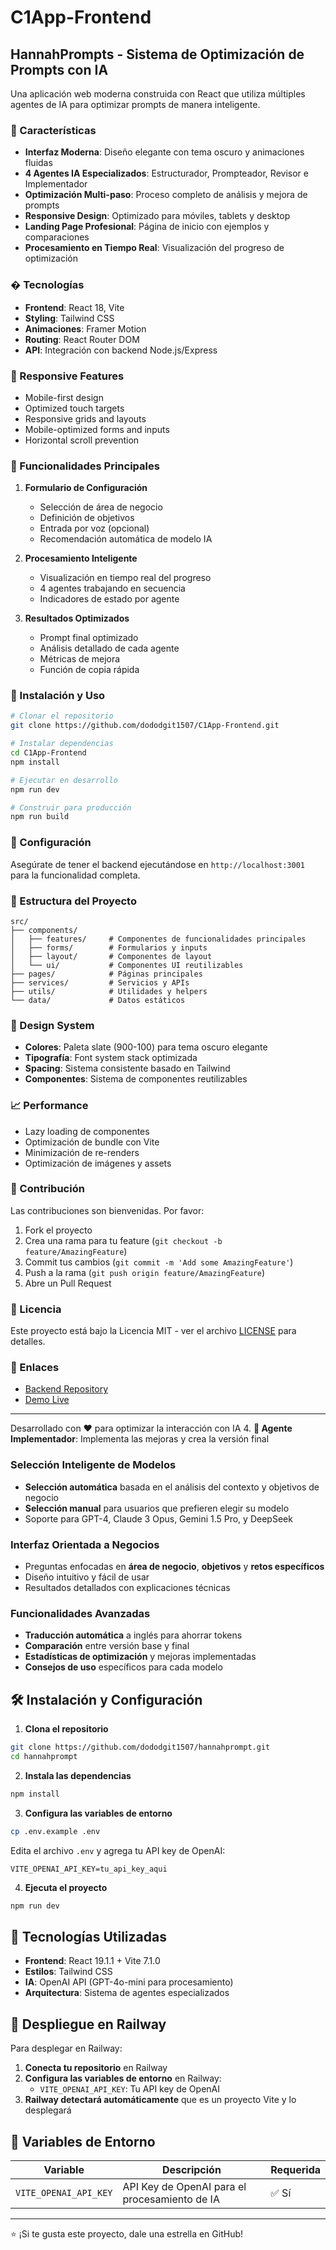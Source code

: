 # C1App-Frontend

## HannahPrompts - Sistema de Optimización de Prompts con IA

Una aplicación web moderna construida con React que utiliza múltiples agentes de IA para optimizar prompts de manera inteligente.

### 🚀 Características

- **Interfaz Moderna**: Diseño elegante con tema oscuro y animaciones fluidas
- **4 Agentes IA Especializados**: Estructurador, Prompteador, Revisor e Implementador
- **Optimización Multi-paso**: Proceso completo de análisis y mejora de prompts
- **Responsive Design**: Optimizado para móviles, tablets y desktop
- **Landing Page Profesional**: Página de inicio con ejemplos y comparaciones
- **Procesamiento en Tiempo Real**: Visualización del progreso de optimización

### �️ Tecnologías

- **Frontend**: React 18, Vite
- **Styling**: Tailwind CSS
- **Animaciones**: Framer Motion
- **Routing**: React Router DOM
- **API**: Integración con backend Node.js/Express

### 📱 Responsive Features

- Mobile-first design
- Optimized touch targets
- Responsive grids and layouts
- Mobile-optimized forms and inputs
- Horizontal scroll prevention

### 🎯 Funcionalidades Principales

1. **Formulario de Configuración**
   - Selección de área de negocio
   - Definición de objetivos
   - Entrada por voz (opcional)
   - Recomendación automática de modelo IA

2. **Procesamiento Inteligente**
   - Visualización en tiempo real del progreso
   - 4 agentes trabajando en secuencia
   - Indicadores de estado por agente

3. **Resultados Optimizados**
   - Prompt final optimizado
   - Análisis detallado de cada agente
   - Métricas de mejora
   - Función de copia rápida

### 🚀 Instalación y Uso

```bash
# Clonar el repositorio
git clone https://github.com/dododgit1507/C1App-Frontend.git

# Instalar dependencias
cd C1App-Frontend
npm install

# Ejecutar en desarrollo
npm run dev

# Construir para producción
npm run build
```

### 🔧 Configuración

Asegúrate de tener el backend ejecutándose en `http://localhost:3001` para la funcionalidad completa.

### 📂 Estructura del Proyecto

```
src/
├── components/
│   ├── features/     # Componentes de funcionalidades principales
│   ├── forms/        # Formularios y inputs
│   ├── layout/       # Componentes de layout
│   └── ui/           # Componentes UI reutilizables
├── pages/            # Páginas principales
├── services/         # Servicios y APIs
├── utils/            # Utilidades y helpers
└── data/             # Datos estáticos
```

### 🎨 Design System

- **Colores**: Paleta slate (900-100) para tema oscuro elegante
- **Tipografía**: Font system stack optimizada
- **Spacing**: Sistema consistente basado en Tailwind
- **Componentes**: Sistema de componentes reutilizables

### 📈 Performance

- Lazy loading de componentes
- Optimización de bundle con Vite
- Minimización de re-renders
- Optimización de imágenes y assets

### 🤝 Contribución

Las contribuciones son bienvenidas. Por favor:

1. Fork el proyecto
2. Crea una rama para tu feature (`git checkout -b feature/AmazingFeature`)
3. Commit tus cambios (`git commit -m 'Add some AmazingFeature'`)
4. Push a la rama (`git push origin feature/AmazingFeature`)
5. Abre un Pull Request

### 📄 Licencia

Este proyecto está bajo la Licencia MIT - ver el archivo [LICENSE](LICENSE) para detalles.

### 🔗 Enlaces

- [Backend Repository](https://github.com/dododgit1507/prompt-optimizer-backend)
- [Demo Live](https://hannahprompts.vercel.app)

---

Desarrollado con ❤️ para optimizar la interacción con IA
4. **🚀 Agente Implementador**: Implementa las mejoras y crea la versión final

### Selección Inteligente de Modelos
- **Selección automática** basada en el análisis del contexto y objetivos de negocio
- **Selección manual** para usuarios que prefieren elegir su modelo
- Soporte para GPT-4, Claude 3 Opus, Gemini 1.5 Pro, y DeepSeek

### Interfaz Orientada a Negocios
- Preguntas enfocadas en **área de negocio**, **objetivos** y **retos específicos**
- Diseño intuitivo y fácil de usar
- Resultados detallados con explicaciones técnicas

### Funcionalidades Avanzadas
- **Traducción automática** a inglés para ahorrar tokens
- **Comparación** entre versión base y final
- **Estadísticas de optimización** y mejoras implementadas
- **Consejos de uso** específicos para cada modelo

## 🛠️ Instalación y Configuración

1. **Clona el repositorio**
```bash
git clone https://github.com/dododgit1507/hannahprompt.git
cd hannahprompt
```

2. **Instala las dependencias**
```bash
npm install
```

3. **Configura las variables de entorno**
```bash
cp .env.example .env
```
Edita el archivo `.env` y agrega tu API key de OpenAI:
```
VITE_OPENAI_API_KEY=tu_api_key_aqui
```

4. **Ejecuta el proyecto**
```bash
npm run dev
```

## 🔧 Tecnologías Utilizadas

- **Frontend**: React 19.1.1 + Vite 7.1.0
- **Estilos**: Tailwind CSS
- **IA**: OpenAI API (GPT-4o-mini para procesamiento)
- **Arquitectura**: Sistema de agentes especializados

## 🚀 Despliegue en Railway

Para desplegar en Railway:

1. **Conecta tu repositorio** en Railway
2. **Configura las variables de entorno** en Railway:
   - `VITE_OPENAI_API_KEY`: Tu API key de OpenAI
3. **Railway detectará automáticamente** que es un proyecto Vite y lo desplegará

## 🔐 Variables de Entorno

| Variable | Descripción | Requerida |
|----------|-------------|-----------|
| `VITE_OPENAI_API_KEY` | API Key de OpenAI para el procesamiento de IA | ✅ Sí |

---

⭐ ¡Si te gusta este proyecto, dale una estrella en GitHub!